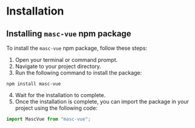 # Installation

## Installing `masc-vue` npm package

To install the `masc-vue` npm package, follow these steps:

1. Open your terminal or command prompt.
2. Navigate to your project directory.
3. Run the following command to install the package:

```
npm install masc-vue
```

4. Wait for the installation to complete.
5. Once the installation is complete, you can import the package in your project using the following code:

```js
import MascVue from "masc-vue";
```
